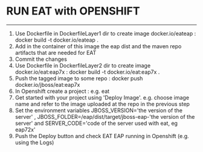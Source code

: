 # RUN EAT with OPENSHIFT
--------------------------


1. Use Dockerfile in DockerfileLayer1 dir to create image docker.io/eateap : docker build -t docker.io/eateap .
2. Add in the container of this image the eap dist and the maven repo artifacts that are needed for EAT 
3. Commit the changes
4. Use Dockerfile in DockerfileLayer2 dir to create image docker.io/eat:eap7x : docker build -t docker.io/eat:eap7x .
5. Push the tagged image to some repo : docker push docker.io/jboss/eat:eap7x
6. In Openshift create a project : e.g. eat
7. Get started with your project using 'Deploy Image'. e.g. choose image name and refer to the image uploaded at the repo in the previous step
8. Set the environment variables JBOSS_VERSION='the version of the server' , JBOSS_FOLDER=/eap/dist/target/jboss-eap-'the version of the server' and SERVER_CODE='code of the server used with eat, eg eap72x'
9. Push the Deploy button and check EAT EAP running in Openshift (e.g. using the Logs)

